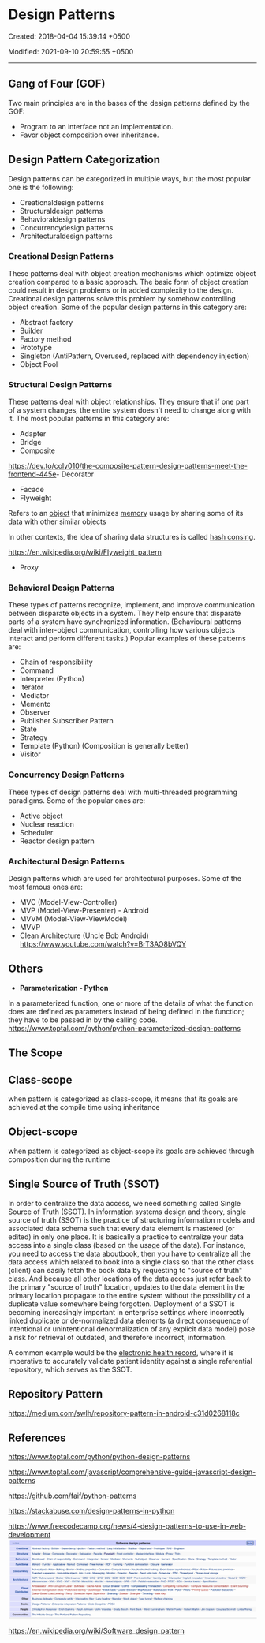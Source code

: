 # Design Patterns

Created: 2018-04-04 15:39:14 +0500

Modified: 2021-09-10 20:59:55 +0500

---

## Gang of Four (GOF)

Two main principles are in the bases of the design patterns defined by the GOF:

- Program to an interface not an implementation.
- Favor object composition over inheritance.

## Design Pattern Categorization

Design patterns can be categorized in multiple ways, but the most popular one is the following:

- Creationaldesign patterns
- Structuraldesign patterns
- Behavioraldesign patterns
- Concurrencydesign patterns
- Architecturaldesign patterns

### Creational Design Patterns

These patterns deal with object creation mechanisms which optimize object creation compared to a basic approach. The basic form of object creation could result in design problems or in added complexity to the design. Creational design patterns solve this problem by somehow controlling object creation. Some of the popular design patterns in this category are:

- Abstract factory
- Builder
- Factory method
- Prototype
- Singleton (AntiPattern, Overused, replaced with dependency injection)
- Object Pool

### Structural Design Patterns

These patterns deal with object relationships. They ensure that if one part of a system changes, the entire system doesn't need to change along with it. The most popular patterns in this category are:

- Adapter
- Bridge
- Composite

<https://dev.to/coly010/the-composite-pattern-design-patterns-meet-the-frontend-445e>-  Decorator

- Facade
- Flyweight

Refers to an [object](https://en.wikipedia.org/wiki/Object_(computer_science)) that minimizes [memory](https://en.wikipedia.org/wiki/Computer_memory) usage by sharing some of its data with other similar objects

In other contexts, the idea of sharing data structures is called [hash consing](https://en.wikipedia.org/wiki/Hash_consing).

<https://en.wikipedia.org/wiki/Flyweight_pattern>

- Proxy

### Behavioral Design Patterns

These types of patterns recognize, implement, and improve communication between disparate objects in a system. They help ensure that disparate parts of a system have synchronized information. (Behavioural patterns deal with inter-object communication, controlling how various objects interact and perform different tasks.) Popular examples of these patterns are:

- Chain of responsibility
- Command
- Interpreter (Python)
- Iterator
- Mediator
- Memento
- Observer
- Publisher Subscriber Pattern
- State
- Strategy
- Template (Python) (Composition is generally better)
- Visitor

### Concurrency Design Patterns

These types of design patterns deal with multi-threaded programming paradigms. Some of the popular ones are:

- Active object
- Nuclear reaction
- Scheduler
- Reactor design pattern

### Architectural Design Patterns

Design patterns which are used for architectural purposes. Some of the most famous ones are:

- MVC (Model-View-Controller)
- MVP (Model-View-Presenter) - Android
- MVVM (Model-View-ViewModel)
- MVVP
- Clean Architecture (Uncle Bob Android)
<https://www.youtube.com/watch?v=BrT3AO8bVQY>

## Others

- **Parameterization - Python**

In a parameterized function, one or more of the details of what the function does are defined as parameters instead of being defined in the function; they have to be passed in by the calling code.
<https://www.toptal.com/python/python-parameterized-design-patterns>

## The Scope

## Class-scope

when pattern is categorized as class-scope, it means that its goals are achieved at the compile time using inheritance

## Object-scope

when pattern is categorized as object-scope its goals are achieved through composition during the runtime

## Single Source of Truth (SSOT)

In order to centralize the data access, we need something called Single Source of Truth (SSOT).
In information systems design and theory, single source of truth (SSOT) is the practice of structuring information models and associated data schema such that every data element is mastered (or edited) in only one place.
It is basically a practice to centralize your data access into a single class (based on the usage of the data). For instance, you need to access the data aboutbook, then you have to centralize all the data access which related to book into a single class so that the other class (client) can easily fetch the book data by requesting to "source of truth" class.
And because all other locations of the data access just refer back to the primary "source of truth" location, updates to the data element in the primary location propagate to the entire system without the possibility of a duplicate value somewhere being forgotten.
Deployment of a SSOT is becoming increasingly important in enterprise settings where incorrectly linked duplicate or de-normalized data elements (a direct consequence of intentional or unintentional denormalization of any explicit data model) pose a risk for retrieval of outdated, and therefore incorrect, information.

A common example would be the [electronic health record](https://en.wikipedia.org/wiki/Electronic_health_record), where it is imperative to accurately validate patient identity against a single referential repository, which serves as the SSOT.

## Repository Pattern

<https://medium.com/swlh/repository-pattern-in-android-c31d0268118c>

## References

<https://www.toptal.com/python/python-design-patterns>

<https://www.toptal.com/javascript/comprehensive-guide-javascript-design-patterns>

<https://github.com/faif/python-patterns>

<https://stackabuse.com/design-patterns-in-python>

<https://www.freecodecamp.org/news/4-design-patterns-to-use-in-web-development>
![image](media/Design-Patterns-image1.jpg)

<https://en.wikipedia.org/wiki/Software_design_pattern>

